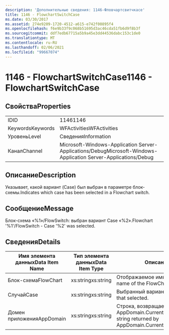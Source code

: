 ```yaml
---
description: 'Дополнительные сведения: 1146-Фловчартсвитчкасе'
title: 1146 - FlowchartSwitchCase
ms.date: 03/30/2017
ms.assetid: 274e9209-1720-4512-a615-e742f00895f4
ms.openlocfilehash: f6e9b33f9c068b51695d3ac46cda51fb6d9f8b3f
ms.sourcegitcommit: ddf7edb67715a5b9a45e3dd44536dabc153c1de0
ms.translationtype: MT
ms.contentlocale: ru-RU
ms.lasthandoff: 02/06/2021
ms.locfileid: "99667074"
---
```

# <a name="1146---flowchartswitchcase"></a><span data-ttu-id="0b07f-103">1146 - FlowchartSwitchCase</span><span class="sxs-lookup"><span data-stu-id="0b07f-103">1146 - FlowchartSwitchCase</span></span>

## <a name="properties"></a><span data-ttu-id="0b07f-104">Свойства</span><span class="sxs-lookup"><span data-stu-id="0b07f-104">Properties</span></span>  
  
|||  
|-|-|  
|<span data-ttu-id="0b07f-105">ID</span><span class="sxs-lookup"><span data-stu-id="0b07f-105">ID</span></span>|<span data-ttu-id="0b07f-106">1146</span><span class="sxs-lookup"><span data-stu-id="0b07f-106">1146</span></span>|  
|<span data-ttu-id="0b07f-107">Keywords</span><span class="sxs-lookup"><span data-stu-id="0b07f-107">Keywords</span></span>|<span data-ttu-id="0b07f-108">WFActivities</span><span class="sxs-lookup"><span data-stu-id="0b07f-108">WFActivities</span></span>|  
|<span data-ttu-id="0b07f-109">Уровень</span><span class="sxs-lookup"><span data-stu-id="0b07f-109">Level</span></span>|<span data-ttu-id="0b07f-110">Сведения</span><span class="sxs-lookup"><span data-stu-id="0b07f-110">Information</span></span>|  
|<span data-ttu-id="0b07f-111">Канал</span><span class="sxs-lookup"><span data-stu-id="0b07f-111">Channel</span></span>|<span data-ttu-id="0b07f-112">Microsoft-Windows-Application Server-Applications/Debug</span><span class="sxs-lookup"><span data-stu-id="0b07f-112">Microsoft-Windows-Application Server-Applications/Debug</span></span>|  
  
## <a name="description"></a><span data-ttu-id="0b07f-113">Описание</span><span class="sxs-lookup"><span data-stu-id="0b07f-113">Description</span></span>  

 <span data-ttu-id="0b07f-114">Указывает, какой вариант (Case) был выбран в параметре блок-схемы.</span><span class="sxs-lookup"><span data-stu-id="0b07f-114">Indicates which case has been selected in a Flowchart switch.</span></span>  
  
## <a name="message"></a><span data-ttu-id="0b07f-115">Сообщение</span><span class="sxs-lookup"><span data-stu-id="0b07f-115">Message</span></span>  

 <span data-ttu-id="0b07f-116">Блок-схема «%1»/FlowSwitch: выбран вариант Case «%2».</span><span class="sxs-lookup"><span data-stu-id="0b07f-116">Flowchart '%1'/FlowSwitch - Case '%2' was selected.</span></span>  
  
## <a name="details"></a><span data-ttu-id="0b07f-117">Сведения</span><span class="sxs-lookup"><span data-stu-id="0b07f-117">Details</span></span>  
  
|<span data-ttu-id="0b07f-118">Имя элемента данных</span><span class="sxs-lookup"><span data-stu-id="0b07f-118">Data Item Name</span></span>|<span data-ttu-id="0b07f-119">Тип элемента данных</span><span class="sxs-lookup"><span data-stu-id="0b07f-119">Data Item Type</span></span>|<span data-ttu-id="0b07f-120">Описание</span><span class="sxs-lookup"><span data-stu-id="0b07f-120">Description</span></span>|  
|--------------------|--------------------|-----------------|  
|<span data-ttu-id="0b07f-121">Блок-схема</span><span class="sxs-lookup"><span data-stu-id="0b07f-121">FlowChart</span></span>|<span data-ttu-id="0b07f-122">xs:string</span><span class="sxs-lookup"><span data-stu-id="0b07f-122">xs:string</span></span>|<span data-ttu-id="0b07f-123">Отображаемое имя блок-схемы.</span><span class="sxs-lookup"><span data-stu-id="0b07f-123">The display name of the FlowChart.</span></span>|  
|<span data-ttu-id="0b07f-124">Случай</span><span class="sxs-lookup"><span data-stu-id="0b07f-124">Case</span></span>|<span data-ttu-id="0b07f-125">xs:string</span><span class="sxs-lookup"><span data-stu-id="0b07f-125">xs:string</span></span>|<span data-ttu-id="0b07f-126">Выбранный вариант Case.</span><span class="sxs-lookup"><span data-stu-id="0b07f-126">The switch case that selected.</span></span>|  
|<span data-ttu-id="0b07f-127">Домен приложения</span><span class="sxs-lookup"><span data-stu-id="0b07f-127">AppDomain</span></span>|<span data-ttu-id="0b07f-128">xs:string</span><span class="sxs-lookup"><span data-stu-id="0b07f-128">xs:string</span></span>|<span data-ttu-id="0b07f-129">Строка, возвращаемая AppDomain.CurrentDomain.FriendlyName.</span><span class="sxs-lookup"><span data-stu-id="0b07f-129">The string returned by AppDomain.CurrentDomain.FriendlyName.</span></span>|
